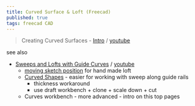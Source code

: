 ```yaml
---
title: Curved Surface & Loft (Freecad)
published: true
tags: freecad CAD
---
```

> Creating Curved Surfaces - [Intro](https://www.digikey.com/en/maker/tutorials/2025/intro-to-freecad-part-8-creating-curved-surfaces) / [youtube](https://www.youtube.com/watch?v=HDGdeLWGBns)

see also
- [ Sweeps and Lofts with Guide Curves](https://www.digikey.com/en/maker/tutorials/2025/intro-to-freecad-part-7-sweeps-and-lofts-with-guide-curves) / [youtube](https://www.youtube.com/embed/PBJaLyEjDPI)
	- [moving sketch position](https://youtu.be/PBJaLyEjDPI?si=8okxvyQUvjxR23hw&t=383) for hand made loft
    - [Curved Shapes](https://youtu.be/PBJaLyEjDPI?si=aYu4SCBHmDoifei1&t=1987) - easier for working with sweep along guide rails
    	- thickness workaround
        - use draft workbench + clone + scale down + cut
	- Curves workbench - more advanced - intro on this top pages